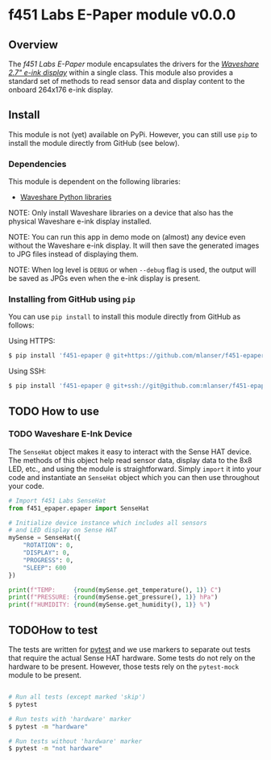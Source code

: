 # f451 Labs E-Paper module v0.0.0

## Overview

The *f451 Labs E-Paper* module encapsulates the drivers for the [*Waveshare 2.7" e-ink display*](https://www.waveshare.com/product/displays/e-paper/epaper-2/2.7inch-e-paper-hat.htm?___SID=U) within a single class. This module also provides a standard set of methods to read sensor data and display content to the onboard 264x176 e-ink display.

## Install

This module is not (yet) available on PyPi. However, you can still use `pip` to install the module directly from GitHub (see below).

### Dependencies

This module is dependent on the following libraries:

- [Waveshare Python libraries](https://www.waveshare.com/wiki/2.7inch_e-Paper_HAT_Manual#Python)

NOTE: Only install Waveshare libraries on a device that also has the physical Waveshare e-ink display installed.

NOTE: You can run this app in demo mode on (almost) any device even without the Waveshare e-ink display. It will then save the generated images to JPG files instead of displaying them.

NOTE: When log level is `DEBUG` or when `--debug` flag is used, the output will be saved as JPGs even when the e-ink display is present.

### Installing from GitHub using `pip`

You can use `pip install` to install this module directly from GitHub as follows:

Using HTTPS:

```bash
$ pip install 'f451-epaper @ git+https://github.com/mlanser/f451-epaper.git'
```

Using SSH:

```bash
$ pip install 'f451-epaper @ git+ssh://git@github.com:mlanser/f451-epaper.git'
```

## TODO How to use

### TODO Waveshare E-Ink Device

The `SenseHat` object makes it easy to interact with the Sense HAT device. The methods of this object help read sensor data, display data to the 8x8 LED, etc., and using the module is straightforward. Simply `import` it into your code and instantiate an `SenseHat` object which you can then use throughout your code.

```Python
# Import f451 Labs SenseHat
from f451_epaper.epaper import SenseHat

# Initialize device instance which includes all sensors
# and LED display on Sense HAT
mySense = SenseHat({
    "ROTATION": 0,
    "DISPLAY": 0,
    "PROGRESS": 0,
    "SLEEP": 600    
})

print(f"TEMP:     {round(mySense.get_temperature(), 1)} C")
print(f"PRESSURE: {round(mySense.get_pressure(), 1)} hPa")
print(f"HUMIDITY: {round(mySense.get_humidity(), 1)} %")
```

## TODOHow to test

The tests are written for [pytest](https://docs.pytest.org/en/7.1.x/contents.html) and we use markers to separate out tests that require the actual Sense HAT hardware. Some tests do not rely on the hardware to be present. However, those tests rely on the `pytest-mock` module to be present.

```bash

# Run all tests (except marked 'skip')
$ pytest

# Run tests with 'hardware' marker
$ pytest -m "hardware"

# Run tests without 'hardware' marker
$ pytest -m "not hardware"
```
